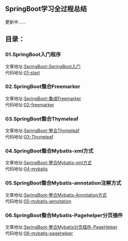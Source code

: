 ## SpringBoot学习全过程总结
更新中......
## 目录：
### 01.SpringBoot入门程序
文章地址:[SpringBoot-SpringBoot入门](http://www.yinpengfei.com/toArticle/153844541371132.html "SpringBoot-SpringBoot入门")<br>
代码地址:[01-start](https://github.com/perfree/SpringBoot-learning-Perfree/tree/master/01-start "01-start")
### 02.SpringBoot整合Freemarker
文章地址:[SpringBoot-集成Freemarker](http://www.yinpengfei.com/toArticle/153847813615011.html "SpringBoot-集成Freemarker")<br>
代码地址:[02-freemarker](https://github.com/perfree/SpringBoot-learning-Perfree/tree/master/02-freemarker "02-freemarker")
### 03.SpringBoot整合Thymeleaf
文章地址:[SpringBoot-整合Thymeleaf](http://www.yinpengfei.com/toArticle/153846330032852.html "SpringBoot-整合Thymeleaf")<br>
代码地址:[03-Thymeleaf](https://github.com/perfree/SpringBoot-learning-Perfree/tree/master/03-thymeleaf "03-Thymeleaf")
### 04.SpringBoot整合Mybatis-xml方式
文章地址:[SpringBoot-整合Mybatis-xml方式](http://www.yinpengfei.com/toArticle/153852650720185.html "SpringBoot-整合Mybatis-xml方式")<br>
代码地址:[04-mybatis](https://github.com/perfree/SpringBoot-learning-Perfree/tree/master/04-mybatis "04-mybatis")
### 05.SpringBoot整合Mybatis-annotation注解方式
文章地址:[SpringBoot-整合Mybatis-Annotation方式](http://www.yinpengfei.com/toArticle/153852895313085.html "SpringBoot-整合Mybatis-Annotation方式")<br>
代码地址:[05-mybatis-annotation](https://github.com/perfree/SpringBoot-learning-Perfree/tree/master/05-mybatis-annotation "05-mybatis-annotation")
### 06.SpringBoot整合Mybatis-Pagehelper分页插件
文章地址:[SpringBoot-整合Mybatis分页插件-PageHelper](http://www.yinpengfei.com/toArticle/153853922119147.html "SpringBoot-整合Mybatis分页插件-PageHelper")<br>
代码地址:[06-mybatis-pagehelper](https://github.com/perfree/SpringBoot-learning-Perfree/tree/master/06-mybatis-pagehelper "06-mybatis-pagehelper")
